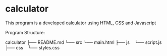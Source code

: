 # calculator
This program is a developed calculator using HTML, CSS and Javascript

Program Structure:
 
calculator
├── README.md
└── src
    └── main.html
├── js
    └── script.js
├── css
    └── styles.css

